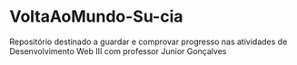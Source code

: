 # VoltaAoMundo-Su-cia
Repositório destinado a guardar e comprovar progresso nas atividades de Desenvolvimento Web III com professor Junior Gonçalves
